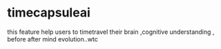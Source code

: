 # timecapsuleai
this feature help users to timetravel their brain ,cognitive understanding , before after mind evolution..wtc
